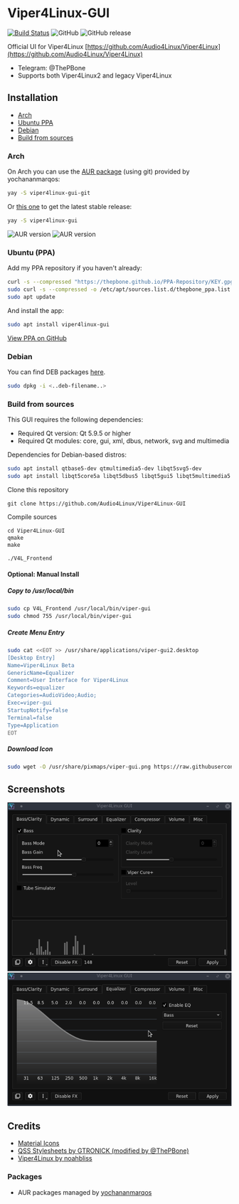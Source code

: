 # Viper4Linux-GUI
[![Build Status](https://travis-ci.org/Audio4Linux/Viper4Linux-GUI.svg?branch=master)](https://travis-ci.org/ThePBone/Viper4Linux-GUI) ![GitHub](https://img.shields.io/github/license/Audio4Linux/Viper4Linux-GUI) ![GitHub release](https://img.shields.io/github/release/Audio4Linux/Viper4Linux-GUI)

Official UI for Viper4Linux [https://github.com/Audio4Linux/Viper4Linux](https://github.com/Audio4Linux/Viper4Linux)
* Telegram: @ThePBone
* Supports both Viper4Linux2 and legacy Viper4Linux

## Installation

* [Arch](#arch)
* [Ubuntu PPA](#ubuntu-ppa)
* [Debian](#debian)
* [Build from sources](#build-from-sources)

### Arch

On Arch you can use the [AUR package](https://aur.archlinux.org/packages/viper4linux-gui-git/) (using git) provided by yochananmarqos:
```bash
yay -S viper4linux-gui-git  
```

Or [this one](https://aur.archlinux.org/packages/viper4linux-gui) to get the latest stable release:
```bash
yay -S viper4linux-gui
```

![AUR version](https://img.shields.io/aur/version/viper4linux-gui?label=aur%20%28stable%29) ![AUR version](https://img.shields.io/aur/version/viper4linux-gui-git?label=aur%20%28git%29)

### Ubuntu (PPA)

Add my PPA repository if you haven't already:
```bash
curl -s --compressed "https://thepbone.github.io/PPA-Repository/KEY.gpg" | sudo apt-key add -
sudo curl -s --compressed -o /etc/apt/sources.list.d/thepbone_ppa.list "https://thepbone.github.io/PPA-Repository/thepbone_ppa.list"
sudo apt update
```
And install the app:
```bash
sudo apt install viper4linux-gui
```
[View PPA on GitHub](https://github.com/ThePBone/PPA-Repository)

### Debian
You can find DEB packages [here](https://github.com/Audio4Linux/Viper4Linux-GUI/releases).
```bash
sudo dpkg -i <..deb-filename..>
```

### Build from sources
This GUI requires the following dependencies:
* Required Qt version: Qt 5.9.5 or higher
* Required Qt modules: core, gui, xml, dbus, network, svg and multimedia

Dependencies for Debian-based distros:
```bash
sudo apt install qtbase5-dev qtmultimedia5-dev libqt5svg5-dev  
sudo apt install libqt5core5a libqt5dbus5 libqt5gui5 libqt5multimedia5 libqt5svg5 libqt5xml5 libqt5network5
```
Clone this repository

    git clone https://github.com/Audio4Linux/Viper4Linux-GUI

Compile sources

    cd Viper4Linux-GUI
    qmake
    make
    
```bash
./V4L_Frontend
```

#### Optional: Manual Install
##### Copy to /usr/local/bin
```bash
sudo cp V4L_Frontend /usr/local/bin/viper-gui
sudo chmod 755 /usr/local/bin/viper-gui
```
##### Create Menu Entry
```bash
sudo cat <<EOT >> /usr/share/applications/viper-gui2.desktop
[Desktop Entry]
Name=Viper4Linux Beta
GenericName=Equalizer
Comment=User Interface for Viper4Linux
Keywords=equalizer
Categories=AudioVideo;Audio;
Exec=viper-gui
StartupNotify=false
Terminal=false
Type=Application
EOT
```
##### Download Icon
```bash
sudo wget -O /usr/share/pixmaps/viper-gui.png https://raw.githubusercontent.com/ThePBone/Viper4Linux-GUI/master/viper.png -q --show-progress
```

## Screenshots
![GIF](/screenshots/mainwindow.gif)
![GIF](/screenshots/eq.gif)

## Credits
* [Material Icons](https://material.io/tools/icons/)
* [QSS Stylesheets by GTRONICK (modified by @ThePBone)](https://github.com/GTRONICK/QSS)
* [Viper4Linux by noahbliss](https://github.com/noahbliss)

### Packages
* AUR packages managed by [yochananmarqos](https://github.com/yochananmarqos)
